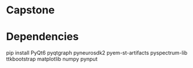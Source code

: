 # Capstone

# Dependencies 
pip install PyQt6 pyqtgraph pyneurosdk2 pyem-st-artifacts pyspectrum-lib ttkbootstrap matplotlib numpy pynput
